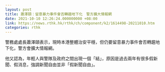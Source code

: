 ```yaml
---
layout: post
title: 蕭澤頤：留意暴力事件會否轉趨地下化　警方擴大情報網
date: 2021-10-10 12:26:24.000000000 +08:00
link: https://news.rthk.hk/rthk/ch/component/k2/1614498-20211010.htm
categories: rthk
---
```


警務處處長蕭澤頤表示，現時本港整體治安平穩，但仍要留意暴力事件會否轉趨地下化，警方會擴大情報網。

他又認為，年輕人與警隊及政府之間出現一個「結」，原因是過去兩年有很多假新聞、假消息，強調新聞自由並非「假新聞自由」。
